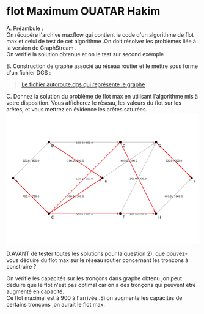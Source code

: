 # flot Maximum  OUATAR Hakim



A.  Préambule :   
On récupère l'archive maxflow qui contient le code d'un algorithme de flot max et celui de test de cet algorithme .On doit résolver les problèmes liée à la version de GraphStream .   
On vérifie la solution obtenue et on le test sur second exemple .

B.  Construction de graphe associé au réseau routier et le mettre sous forme d'un fichier DGS :   

   >[Le fichier autoroute.dgs qui représente le graphe  ](./Data/autoroute.dgs)   
   

C.  Donnez la solution du problème de flot max en utilisant l'algorithme mis à votre disposition. Vous afficherez le réseau, les valeurs du flot sur les arêtes, et vous mettrez en évidence les arêtes saturées.   
   ![Flots max d'autoroutes](Data/flotMax.png)   


D.AVANT de tester toutes les solutions pour la question 2), que pouvez-vous déduire du flot
max sur le réseau routier concernant les tronçons à construire ?   

On vérifie les capacités sur les tronçons dans  graphe obtenu ,on peut déduire que le flot n'est pas optimal car on a des tronçons qui peuvent être augmenté en capacité.   
Ce flot maximal est à 900 à l'arrivée .Si on augmente les capacités de certains tronçons ,on aurait le flot max.  



